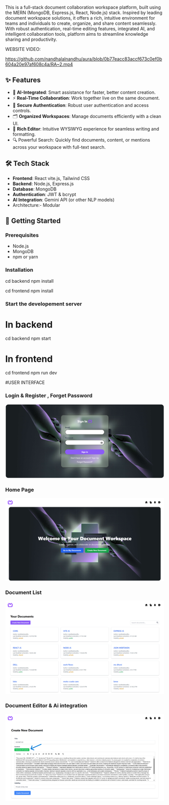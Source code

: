 

This is a full-stack document collaboration workspace platform, built using the MERN (MongoDB, Express.js, React, Node.js) stack. Inspired by leading document workspace solutions, it offers a rich, intuitive environment for teams and individuals to create, organize, and share content seamlessly. With robust authentication, real-time editing features, integrated AI, and intelligent collaboration tools, platform aims to streamline knowledge sharing and productivity.

WEBSITE VIDEO:

https://github.com/nandhalalnandhu/aura/blob/0b77eacc83accf673c0ef0b604a20e97af608c4a/RA~2.mp4

## ✨ Features

- 🧠 **AI-Integrated**: Smart assistance for faster, better content creation.
- ⚡ **Real-Time Collaboration**: Work together live on the same document.
- 🔐 **Secure Authentication**: Robust user authentication and access controls.
- 🗂️ **Organized Workspaces**: Manage documents efficiently with a clean UI.
- 📄 **Rich Editor**: Intuitive WYSIWYG experience for seamless writing and formatting.
- 🔍 Powerful Search: Quickly find documents, content, or mentions across your workspace with full-text search.

## 🛠️ Tech Stack

- **Frontend**: React vite.js, Tailwind CSS
- **Backend**: Node.js, Express.js
- **Database**: MongoDB
- **Authentication**: JWT & bcrypt
- **AI Integration**: Gemini API (or other NLP models)
- Architecture:- Modular

## 🚀 Getting Started

### Prerequisites

- Node.js
- MongoDB
- npm or yarn

### Installation

cd backend
npm install

cd frontend
npm install

### Start the developement server

# In backend

cd backend
npm start

# In frontend

cd frontend
npm run dev

#USER INTERFACE

  
### Login &  Register , Forget Password  
![image alt](https://github.com/nandhalalnandhu/aura/blob/main/sign.png?raw=true)

### Home Page 
![image alt](https://github.com/nandhalalnandhu/aura/blob/main/home.png?raw=true)

### Document List 
![image alt](https://github.com/nandhalalnandhu/aura/blob/main/docu-list.png?raw=true)

### Document Editor &  Ai integration

![image alt](https://github.com/nandhalalnandhu/aura/blob/main/docu-editor.png?raw=true)
